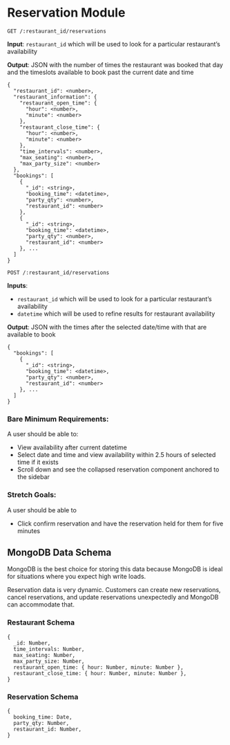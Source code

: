 # Reservation Module

`GET /:restaurant_id/reservations`

**Input**: `restaurant_id` which will be used to look for a particular restaurant’s availability

**Output**: JSON with the number of times the restaurant was booked that day and the timeslots available to book past the current date and time

```
{
  "restaurant_id": <number>,
  "restaurant_information": {
    "restaurant_open_time": {
      "hour": <number>,
      "minute": <number>
    },
    "restaurant_close_time": {
      "hour": <number>,
      "minute": <number>
    },
    "time_intervals": <number>,
    "max_seating": <number>,
    "max_party_size": <number>
  },
  "bookings": [
    {
      "_id": <string>,
      "booking_time": <datetime>,
      "party_qty": <number>,
      "restaurant_id": <number>
    },
    {
      "_id": <string>,
      "booking_time": <datetime>,
      "party_qty": <number>,
      "restaurant_id": <number>
    }, ...
  ]
}
```
`POST /:restaurant_id/reservations`

**Inputs**: 
- `restaurant_id` which will be used to look for a particular restaurant’s availability
- `datetime` which will be used to refine results for restaurant availability

**Output**: JSON with the times after the selected date/time with that are available to book
```
{
  "bookings": [
    {
      "_id": <string>,
      "booking_time": <datetime>,
      "party_qty": <number>,
      "restaurant_id": <number>
    }, ...
  ]
}
```
### Bare Minimum Requirements: 

A user should be able to:
- View availability after current datetime
- Select date and time and view availability within 2.5 hours of selected time if it exists
- Scroll down and see the collapsed reservation component anchored to the sidebar

### Stretch Goals:

A user should be able to
- Click confirm reservation and have the reservation held for them for five minutes

## MongoDB Data Schema
MongoDB is the best choice for storing this data because  MongoDB is ideal for situations where you expect high write loads.

Reservation data is very dynamic. Customers can create new reservations, cancel reservations, and update reservations unexpectedly and MongoDB can accommodate that.


### Restaurant Schema
```
{
  _id: Number,
  time_intervals: Number,
  max_seating: Number,
  max_party_size: Number,
  restaurant_open_time: { hour: Number, minute: Number },
  restaurant_close_time: { hour: Number, minute: Number },
}
```

### Reservation Schema
```
{
  booking_time: Date,
  party_qty: Number,
  restaurant_id: Number,
}
```
